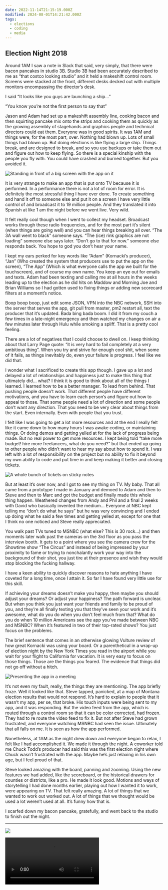 ```yaml
---
date: 2022-11-14T21:15:19.000Z
modified: 2024-08-01T14:21:42.000Z
tags:
  - elections
  - coding
  - media
---
```


## Election Night 2018

Around 1AM I saw a note in Slack that said, very simply, that there were bacon pancakes in studio 3B. Studio 3B had been accurately described to me as “that costco looking studio” and it held a makeshift control room. Screens were stacked at the front, different desks decked out with multiple monitors encompassing the director’s desk.

I said “It looks like you guys are launching a ship…”

“You know you’re not the first person to say that”

Jason and Adam had set up a makeshift assembly line, cooking bacon and then squirting pancake mix onto the strips and cooking them as quickly as the growing assembly of stagehands and graphics people and technical directors could eat them. Everyone was in good spirits. It was 1AM and things were, for the most part, over. Nothing had blown up. Lots of small things had blown up. But doing elections is like flying a large ship. Things break, and are designed to break, and so you use backups or take them out and figure out how to keep flying. So there is a special kinship with the people you fly with. You could have crashed and burned together. But you avoided it.

![Standing in front of a big screen with the app on it](https://res.cloudinary.com/ejf/image/upload/v1667919994/IMG_6222.jpg)

It is very strange to make an app that is put onto TV because it is performed. In a performance there is not a lot of room for error. It is definitely the most stressful thing I have ever done. To create something and hand it off to someone else and put it on a screen I have very little control of and broadcast it to 19 million people. And they translated it into Spanish at like 1 am the night before we went live. Very wild.

It felt really cool though when I went to collect my headset. Broadcast works through these radio frequencies, and for the most part it’s silent (when things are going well) and you can hear things breaking all over. “The 3A wall went to black” someone says. “The (ice) rink graphics are not loading” someone else says later. “Don’t go to that for now.” someone else responds back. You hope to god you don’t hear your name.

I kept my ears perked for key words like “Adam” (Kornacki’s producer), “Jan” (Who created the system that producers use to put the app on the screen), “The App” (Which is what everyone calls the app we built for the touchscreen), and of course my own name. You keep an eye out for emails and texts. Adam had been texting and calling me at all hours in the weeks leading up to the election as he did hits on Maddow and Morning Joe and Brian Williams so I had gotten used to fixing things or adding new scorecard filters at a moment’s notice.

Boop boop boop, just edit some JSON, VPN into the NBC network, SSH into the server that serves the app, git pull from master, pm2 restart all, text the producer that it’s updated. Bada bing bada boom. I did it from my couch a few times in a late-night emergency and then watched my changes on air a few minutes later through Hulu while smoking a spliff. That is a pretty cool feeling.

There are a lot of negatives that I could choose to dwell on. I keep thinking about that Larry Page quote: “it is very hard to fail completely at a very ambitious thing”. When you try and strive for enough cool shit, when some of it fails, as things inevitably do, even your failure is progress. I feel like we did that.

I wonder what I sacrificed to create this app though. I gave up a lot and delayed a lot of relationships and happiness just to make this thing that ultimately did… what? I think it is good to think about all of the things I learned. I learned how to be a better manager. To lead from behind. That pushing people doesn’t work. That different people have different motivations, and you have to learn each person’s and figure out how to appeal to those. That some people need a lot of direction and some people don’t want any direction. That you need to be very clear about things from the start. Even internally. Even with people that you trust.

I felt like I was going to get a lot more resources and at the end I really felt like it came down to how many hours I was awake coding, or maintaining things. Or doing demos and getting yelled at for the lack of progress being made. But no real power to get more resources. I kept being told “take more budget! hire more freelancers, what do you need?” but that ended up going to other people who didn’t want to hear my say about how to spend it. I was left with a lot of responsibility on the project but no ability to fix it beyond my own ability to code and put time in and keep making it better and closing tickets.

![A whole bunch of tickets on sticky notes](https://res.cloudinary.com/ejf/image/upload/v1667920000/IMG_6235.jpg)

But at least it’s over now, and I got to see my thing on TV. My baby. That all came from a prototype I made in January and demoed to Adam and then to Steve and then to Marc and got the budget and finally made this whole thing happen. Weathered changes from Andy and Phil and a final 2 weeks with David who basically invented the medium… Everyone at NBC kept telling me “don’t do what he says” but he was very convincing and I ended up doing what he said a few times and getting yelled at, except for one that I think no one noticed and Steve really appreciated.

You walk past TVs tuned to MSNBC (what else? This is 30 rock…) and then moments later walk past the cameras on the 3rd floor as you pass the interview booth. It gets to a point where you see the camera crew for the Showtime show “The Circus” and instead of being impressed by your proximity to fame or trying to nonchalantly work your way into the background of their shot, you just tire at their presence and wish they would stop blocking the fucking hallway.

I have a keen ability to quickly discover reasons to hate anything I have coveted for a long time, once I attain it. So far I have found very little use for this skill.

If achieving your dreams doesn’t make you happy, then maybe you should adjust your dreams? Or adjust your happiness? The path forward is unclear. But when you think you just want your friends and family to be proud of you, and they’re all finally texting you that they’ve seen your work and it’s awesome, what do you do when you don’t feel much from that? What do you do when 10 million Americans see the app you’ve made between NBC and MSNBC? When it’s featured in two of their top-rated shows? You just focus on the problems.

The brief sentence that comes in an otherwise glowing Vulture review of how great Kornacki was using your board. Or a parenthetical in a wrap-up of election night by the New York Times you read in the airport while you wait for your flight to California for vacation. It is very easy to focus on those things. Those are the things you feared. The evidence that things did not go off without a hitch.

![Presenting the app in a meeting](https://res.cloudinary.com/ejf/image/upload/v1667919786/IMG_5803.jpg)

It’s not even my fault, really, the things they are mentioning. The app briefly froze. Well it looked like that. Steve tapped, panicked, at a map of Montana election results that would not respond. It’s hard to explain to people that it wasn’t my app, per se, that broke. His touch inputs were being sent to my app, and it was responding. But the video feed from the app, which is routed through a control room so that it can be color corrected, had frozen. They had to re route the video feed to fix it. But not after Steve had grown frustrated, and everyone watching MSNBC had seen the issue. Ultimately that all falls on me. It is seen as how the app performed.

Nonetheless, at 1AM as the night drew down and everyone began to relax, I felt like I had accomplished it. We made it through the night. A coworker told me Chuck Todd’s producer had said this was the first election night where Chuck wasn’t frustrated with the app. Maybe he’s just relaxing in his own age, but I feel proud of that.

Steve looked amazing with the board, panning and zooming. Using the new features we had added, like the scoreboard, or the historical drawers for counties or districts, like a pro. He made it look good. Motions and ways of storytelling I had done months earlier, playing out how I wanted it to work, were appearing on TV. That felt really amazing. A lot of things that we wanted to work out worked out. A lot of things that we thought would be used a lot weren’t used at all. It’s funny how that is.

I scarfed down my bacon pancake, gratefully, and went back to the studio to finish out the night.

---

![](https://res.cloudinary.com/ejf/image/upload/v1667920116/IMG_6305.jpg)

![](https://res.cloudinary.com/ejf/video/upload/v1667920277/IMG_6795.mov)
